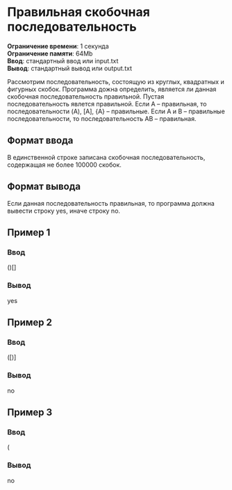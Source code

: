# Правильная скобочная последовательность

**Ограничение времени**: 1 секунда  
**Ограничение памяти**: 64Mb  
**Ввод**: стандартный ввод или input.txt  
**Вывод**: стандартный вывод или output.txt

Рассмотрим последовательность, состоящую из круглых, квадратных и фигурных скобок. Программа дожна определить, является ли данная скобочная последовательность правильной. Пустая последовательность явлется правильной. Если A – правильная, то последовательности (A), [A], {A} – правильные. Если A и B – правильные последовательности, то последовательность AB – правильная.

## Формат ввода

В единственной строке записана скобочная последовательность, содержащая не более 100000 скобок.

## Формат вывода

Если данная последовательность правильная, то программа должна вывести строку yes, иначе строку no.

## Пример 1

### Ввод

()[]

### Вывод

yes

## Пример 2

### Ввод

([)]

### Вывод

no

## Пример 3

### Ввод

(

### Вывод

no